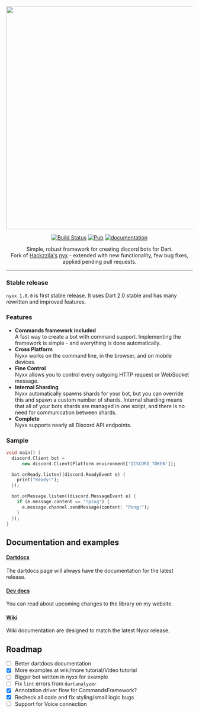 <div align="center">
<br />
<p> <img width="600" src="https://l7ssha.pl/nyxx0.png" />
<br />

[![Build Status](https://travis-ci.org/l7ssha/nyxx.svg?branch=master)](https://travis-ci.org/l7ssha/nyxx)
[![Pub](https://img.shields.io/pub/v/nyxx.svg)](https://pub.dartlang.org/packages/nyxx)
[![documentation](https://img.shields.io/badge/Documentation-nyxx-yellow.svg)](https://www.dartdocs.org/documentation/nyxx/latest/)

Simple, robust framework for creating discord bots for Dart. <br />
Fork of [Hackzzila's](https://github.com/Hackzzila) [nyx](https://github.com/Hackzzila/nyx) - extended with new functionality, few bug fixes, applied pending pull requests.

<hr />

</div>

### Stable release

`nyxx 1.0.0` is first stable release. It uses Dart 2.0 stable and has many rewritten and improved features.

### Features

- **Commands framework included** <br>
  A fast way to create a bot with command support. Implementing the framework is simple - and everything is done automatically.
- **Cross Platform** <br>
  Nyxx works on the command line, in the browser, and on mobile devices.
- **Fine Control** <br>
  Nyxx allows you to control every outgoing HTTP request or WebSocket message.
- **Internal Sharding** <br>
  Nyxx automatically spawns shards for your bot, but you can override this and spawn a custom number of shards. Internal sharding means that all of your bots shards are managed in one script, and there is no need for communication between shards.
- **Complete** <br>
  Nyxx supports nearly all Discord API endpoints.

### Sample

``` dart
void main() {
  discord.Client bot =
      new discord.Client(Platform.environment['DISCORD_TOKEN']);

  bot.onReady.listen((discord.ReadyEvent e) {
    print("Ready!");
  });

  bot.onMessage.listen((discord.MessageEvent e) {
    if (e.message.content == "!ping") {
      e.message.channel.sendMessage(content: "Pong!");
    }
  });
}
```

## Documentation and examples

#### [Dartdocs](https://www.dartdocs.org/documentation/nyxx/latest/)
The dartdocs page will always have the documentation for the latest release.

#### [Dev docs](https://l7ssha.pl/nyxx)
You can read about upcoming changes to the library on my website.

#### [Wiki](https://github.com/l7ssha/nyxx/wiki)
Wiki documentation are designed to match the latest Nyxx release.

## Roadmap
 - [ ] Better dartdocs documentation
 - [x] More examples at wiki/more tutorial/Video tutorial 
 - [ ] Bigger bot written in nyxx for example
 - [ ] Fix `lint` errors from `dartanalyzer`
 - [x] Annotation driver flow for CommandsFramework?
 - [x] Recheck all code and fix styling/small logic bugs
 - [ ] Support for Voice connection
